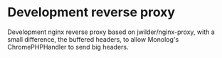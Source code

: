 # Development reverse proxy

Development nginx reverse proxy based on jwilder/nginx-proxy,
with a small difference, the buffered headers, to allow Monolog's ChromePHPHandler to send big headers.